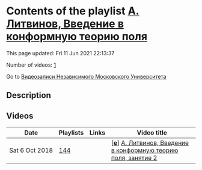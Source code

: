 # Contents of the playlist [А. Литвинов, Введение в конформную теорию поля](https://www.youtube.com/playlist?list=PLp9ABVh6_x4HUxBUGCL04JlpUVDVNpzsg)

This page updated: Fri 11 Jun 2021 22:13:37

Number of videos: [1](#videos)

Go to [Видеозаписи Независимого Московского Университета](../README.md)

## Description



## Videos

|Date|Playlists|Links|Video title|
|---|---|---|---|
| Sat&nbsp;6&nbsp;Oct&nbsp;2018 | [144](../playlists/144 "А. Литвинов, Введение в конформную теорию поля") |  | [[**e**](https://studio.youtube.com/video/a3HxkL9cb-Q/edit "Edit")] [А. Литвинов, Введение в конформную теорию поля, занятие 2](https://www.youtube.com/watch?v=a3HxkL9cb-Q&list=PLp9ABVh6_x4HUxBUGCL04JlpUVDVNpzsg "12.09.2018") |
